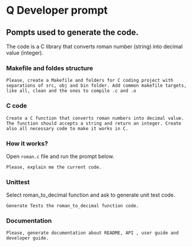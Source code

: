 # Q Developer prompt

## Pompts used to generate the code.

The code is a C library that converts roman number (string) into decimal value (integer).


### Makefile and foldes structure
```
Please, create a Makefile and folders for C coding project with separations of src, obj and bin folder. Add common makefile targets, like all, clean and the ones to compile .c and .o
```

### C code
```
Create a C function that converts roman numbers into decimal value. The function should accepts a string and return an integer. Create also all necessary code to make it works in C.
```

### How it works?

Open `roman.c` file and run the prompt below.

```
Please, explain me the current code.
```

### Unittest

Select roman_to_decimal function and ask to generate unit test code.

```
Generate Tests the roman_to_decimal function code.
```

### Documentation
```
Please, generate documentation about README, API , user guide and developer guide.
```